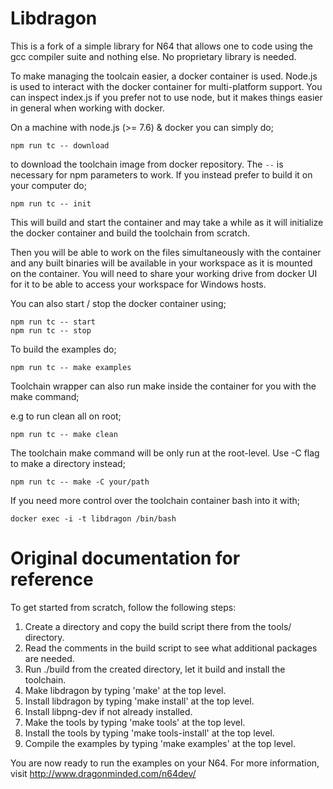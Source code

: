 # Libdragon

This is a fork of a simple library for N64 that allows one to code using the gcc compiler suite and nothing else. No proprietary library is needed.

To make managing the toolcain easier, a docker container is used. Node.js is used to interact with the docker container for multi-platform support. You can inspect index.js if you prefer not to use node, but it makes things easier in general when working with docker.

On a machine with node.js (>= 7.6) & docker you can simply do;

    npm run tc -- download

to download the toolchain image from docker repository. The `--` is necessary for npm parameters to work. If you instead prefer to build it on your computer do;

    npm run tc -- init

This will build and start the container and may take a while as it will initialize the docker container and build the toolchain from scratch.

Then you will be able to work on the files simultaneously with the container and any built binaries will be available in your workspace as it is mounted on the container.
You will need to share your working drive from docker UI for it to be able to access your workspace for Windows hosts.

You can also start / stop the docker container using;

    npm run tc -- start
    npm run tc -- stop

To build the examples do;

    npm run tc -- make examples

Toolchain wrapper can also run make inside the container for you with the make command;

e.g to run clean all on root;

    npm run tc -- make clean

The toolchain make command will be only run at the root-level. Use -C flag to make a directory instead;

    npm run tc -- make -C your/path

If you need more control over the toolchain container bash into it with;

    docker exec -i -t libdragon /bin/bash


# Original documentation for reference

To get started from scratch, follow the following steps:

1. Create a directory and copy the build script there from the tools/ directory.
2. Read the comments in the build script to see what additional packages are needed.
3. Run ./build from the created directory, let it build and install the toolchain.
4. Make libdragon by typing 'make' at the top level.
5. Install libdragon by typing 'make install' at the top level.
6. Install libpng-dev if not already installed.
7. Make the tools by typing 'make tools' at the top level.
8. Install the tools by typing 'make tools-install' at the top level.
9. Compile the examples by typing 'make examples' at the top level.

You are now ready to run the examples on your N64.
For more information, visit http://www.dragonminded.com/n64dev/
